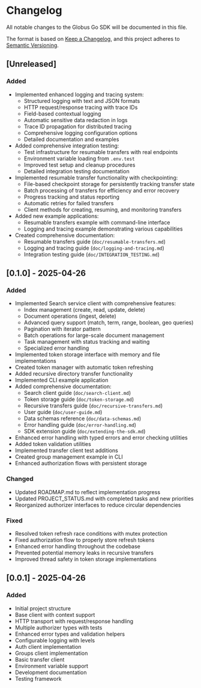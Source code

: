 <!-- SPDX-License-Identifier: Apache-2.0 -->
<!-- Copyright (c) 2025 Scott Friedman and Project Contributors -->
# Changelog

All notable changes to the Globus Go SDK will be documented in this file.

The format is based on [Keep a Changelog](https://keepachangelog.com/en/1.0.0/),
and this project adheres to [Semantic Versioning](https://semver.org/spec/v2.0.0.html).

## [Unreleased]

### Added

- Implemented enhanced logging and tracing system:
  - Structured logging with text and JSON formats
  - HTTP request/response tracing with trace IDs
  - Field-based contextual logging
  - Automatic sensitive data redaction in logs
  - Trace ID propagation for distributed tracing
  - Comprehensive logging configuration options
  - Detailed documentation and examples
- Added comprehensive integration testing:
  - Test infrastructure for resumable transfers with real endpoints
  - Environment variable loading from `.env.test`
  - Improved test setup and cleanup procedures
  - Detailed integration testing documentation
- Implemented resumable transfer functionality with checkpointing:
  - File-based checkpoint storage for persistently tracking transfer state
  - Batch processing of transfers for efficiency and error recovery
  - Progress tracking and status reporting
  - Automatic retries for failed transfers
  - Client methods for creating, resuming, and monitoring transfers
- Added new example applications:
  - Resumable transfers example with command-line interface
  - Logging and tracing example demonstrating various capabilities
- Created comprehensive documentation:
  - Resumable transfers guide (`doc/resumable-transfers.md`)
  - Logging and tracing guide (`doc/logging-and-tracing.md`)
  - Integration testing guide (`doc/INTEGRATION_TESTING.md`)

## [0.1.0] - 2025-04-26

### Added

- Implemented Search service client with comprehensive features:
  - Index management (create, read, update, delete)
  - Document operations (ingest, delete)
  - Advanced query support (match, term, range, boolean, geo queries)
  - Pagination with iterator pattern
  - Batch operations for large-scale document management
  - Task management with status tracking and waiting
  - Specialized error handling
- Implemented token storage interface with memory and file implementations
- Created token manager with automatic token refreshing
- Added recursive directory transfer functionality
- Implemented CLI example application
- Added comprehensive documentation:
  - Search client guide (`doc/search-client.md`)
  - Token storage guide (`doc/token-storage.md`)
  - Recursive transfers guide (`doc/recursive-transfers.md`)
  - User guide (`doc/user-guide.md`)
  - Data schemas reference (`doc/data-schemas.md`)
  - Error handling guide (`doc/error-handling.md`)
  - SDK extension guide (`doc/extending-the-sdk.md`)
- Enhanced error handling with typed errors and error checking utilities
- Added token validation utilities
- Implemented transfer client test additions
- Created group management example in CLI
- Enhanced authorization flows with persistent storage

### Changed

- Updated ROADMAP.md to reflect implementation progress
- Updated PROJECT_STATUS.md with completed tasks and new priorities
- Reorganized authorizer interfaces to reduce circular dependencies

### Fixed

- Resolved token refresh race conditions with mutex protection
- Fixed authorization flow to properly store refresh tokens
- Enhanced error handling throughout the codebase
- Prevented potential memory leaks in recursive transfers
- Improved thread safety in token storage implementations

## [0.0.1] - 2025-04-26

### Added

- Initial project structure
- Base client with context support
- HTTP transport with request/response handling
- Multiple authorizer types with tests
- Enhanced error types and validation helpers
- Configurable logging with levels
- Auth client implementation
- Groups client implementation
- Basic transfer client
- Environment variable support
- Development documentation
- Testing framework